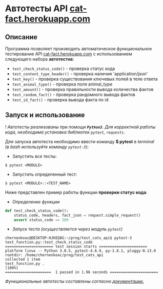  # Автотесты API [cat-fact.herokuapp.com](https://cat-fact.herokuapp.com)

 ## Описание

 Программа позволяет производить автоматическое функциональное тестирование API [cat-fact.herokuapp.com](https://cat-fact.herokuapp.com) с использованием следующего набора **автотестов**:

* `test_check_status_code()` - проверка статус кода
* `test_content_type_header()` - проверка наличия 'application/json'
* `test_key()` - проверка cуществования ключевых полей в теле ответа
* `test_animal_type()` - проверка поля animal_type
* `test_amount()` - проверка правильности вывода количества фактов
* `test_random_fact()` - проверка рандомного вывода фактов
* `test_id_fact()` - проверка вывода факта по id
## Запуск и использование

*! Автотесты реализованы при помощи **`Python3`**. Для корректной работы кода, необходима установка библиотек `pytest`, `requests`.*

Для запуска автотеста необходимо ввести команду **$ pytest** в *terminal* (*в bash используйте команду `pytest-3`*):
* Запустить все тесты: 
``` 
$ pytest <MODULE> 
```
* Запустить определенный тест: 
``` 
$ pytest <MODULE>::<TEST_NAME> 
```

Ниже представлен пример работы функции **проверки статус кода**:

* *Определение функции*

```python
def test_check_status_code():
    status_code, headers, fact_json = request.simple_request()
    assert status_code == 200
```
* *Запуск теста (осуществляется через модуль `pytest`)* 
```
chernenkoac@DESKTOP-HJKEQ8G:~/prog/test_cats_api$ pytest-3 test_function.py::test_check_status_code
====================== test session starts ======================
platform linux -- Python 3.8.5, pytest-4.6.9, py-1.8.1, pluggy-0.13.0
rootdir: /home/chernenkoac/prog/test_cats_api
collected 1 item                                                                                         
test_function.py .
[100%]
=====================  1 passed in 1.96 seconds ======================
```
*Функциональные автотесты составлены согласно [документации.](https://alexwohlbruck.github.io/cat-facts/docs/)*